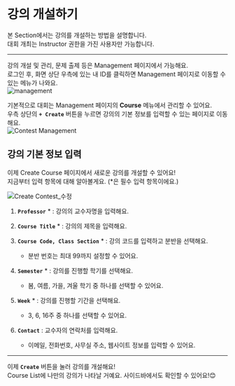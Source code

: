 # 강의 개설하기

본 Section에서는 강의를 개설하는 방법을 설명합니다.    
대회 개최는 Instructor 권한을 가진 사용자만 가능합니다.        

---

강의 개설 및 관리, 문제 출제 등은 Management 페이지에서 가능해요.   
로그인 후, 화면 상단 우측에 있는 내 ID를 클릭하면 Management 페이지로 이동할 수 있는 메뉴가 나와요.   
![management](https://github.com/user-attachments/assets/eb0c6024-eb52-4761-acf6-9496ead5cd93)    

기본적으로 대회는 Management 페이지의 **Course** 메뉴에서 관리할 수 있어요.  
우측 상단의 **`+ Create`** 버튼을 누르면 강의의 기본 정보를 입력할 수 있는 페이지로 이동해요.   
![Contest Management](https://github.com/user-attachments/assets/fda8c9cf-e114-4346-ba26-230a890d54bd)

## 강의 기본 정보 입력

이제 Create Course 페이지에서 새로운 강의를 개설할 수 있어요!   
지금부터 입력 항목에 대해 알아볼게요. (*은 필수 입력 항목이에요.)      

![Create Contest_수정](https://github.com/user-attachments/assets/2ccb7978-d3f6-41bd-a25b-82f3165ecc94)

1. **`Professor`** * : 강의의 교수자명을 입력해요.

2. **`Course Title`** * : 강의의 제목을 입력해요.
   
3. **`Course Code, Class Section`** * : 강의 코드를 입력하고 분반을 선택해요.
   - 분반 번호는 최대 99까지 설정할 수 있어요.

5. **`Semester`** * : 강의를 진행할 학기를 선택해요.
   - 봄, 여름, 가을, 겨울 학기 중 하나를 선택할 수 있어요.
  
6. **`Week`** * : 강의를 진행할 기간을 선택해요.
   - 3, 6, 16주 중 하나를 선택할 수 있어요.

7. **`Contact`** : 교수자의 연락처를 입력해요.
   - 이메일, 전화번호, 사무실 주소, 웹사이트 정보를 입력할 수 있어요. 

---

이제 **`Create`** 버튼을 눌러 강의를 개설해요!  
Course List에 나만의 강의가 나타날 거예요. 사이드바에서도 확인할 수 있어요!😊   
